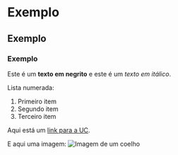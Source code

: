 # Exemplo
## Exemplo
### Exemplo

Este é um **texto em negrito** e este é um *texto em itálico*.

Lista numerada:
1. Primeiro item
2. Segundo item
3. Terceiro item

Aqui está um [link para a UC](http://www.uc.pt).

E aqui uma imagem:
![Imagem de um coelho](http://www.coellho.com)